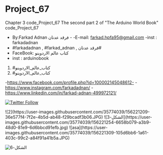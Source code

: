 # Project_67
Chapter 3 code_Project_67 The second part 2 of "The Arduino World Book" code_Project_67

-  By:Farkad Adnan فرقد عدنان - 
 -E-mail: farkad.hpfa95@gmail.com 
-inst : farkadadnan 
- #farkadadnan , #farkad_adnan , فرقد عدنان# 
- FaceBook: كتاب عالم الاردوينو 
- inst : arduinobook
1. #كتاب_عالم_الاردوينو
2. #كتاب_عالم_الآردوينو

-https://www.facebook.com/profile.php?id=100002145048612-
-https://www.instagram.com/farkadadnan/
-https://www.linkedin.com/in/farkad-adnan-499972121/
 <p>
 <a href='https://mobile.twitter.com/farkadadnan'>
        <img alt="Twitter Follow" src="https://img.shields.io/twitter/follow/farkadadnan?label=%40farkadadnan&style=social" alt='Twitter' align="center"/>
    </a>
</p>
![2](https://user-images.githubusercontent.com/35774039/156221209-36e577f4-7f2e-4b5d-ab48-f29bcadf3b06.JPG)
![الشكل-3](https://user-images.githubusercontent.com/35774039/156221254-6658b079-a3b9-48d0-81e9-6d6bbcd91efb.jpg)
![asa](https://user-images.githubusercontent.com/35774039/156221309-105d6bb6-1a61-403c-99c2-a84f91a41b5a.JPG)

![الشكل-6](https://user-images.githubusercontent.com/35774039/156221343-a547ea79-94af-4c7d-987b-bcf8d975a884.jpg)

